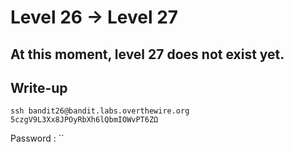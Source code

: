 # Level 26 → Level 27

## At this moment, level 27 does not exist yet.

## Write-up

```
ssh bandit26@bandit.labs.overthewire.org
5czgV9L3Xx8JPOyRbXh6lQbmIOWvPT6ZΩ
```
Password : ``